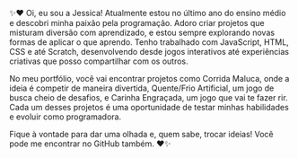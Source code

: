 ✨❤ Oi, eu sou a Jessica! Atualmente estou no último ano do ensino médio e descobri minha paixão pela programação. Adoro criar projetos que misturam diversão com aprendizado, e estou sempre explorando novas formas de aplicar o que aprendo. Tenho trabalhado com JavaScript, HTML, CSS e até Scratch, desenvolvendo desde jogos interativos até experiências criativas que posso compartilhar com os outros.

No meu portfólio, você vai encontrar projetos como Corrida Maluca, onde a ideia é competir de maneira divertida, Quente/Frio Artificial, um jogo de busca cheio de desafios, e Carinha Engraçada, um jogo que vai te fazer rir. Cada um desses projetos é uma oportunidade de testar minhas habilidades e evoluir como programadora.

Fique à vontade para dar uma olhada e, quem sabe, trocar ideias! Você pode me encontrar no GitHub também. ❤✨

